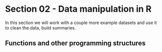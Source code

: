 
# Section 02 - Data manipulation in R

In this section we will work with a couple more example datasets and use it to clean the data, build summaries.

## Functions and other programming structures